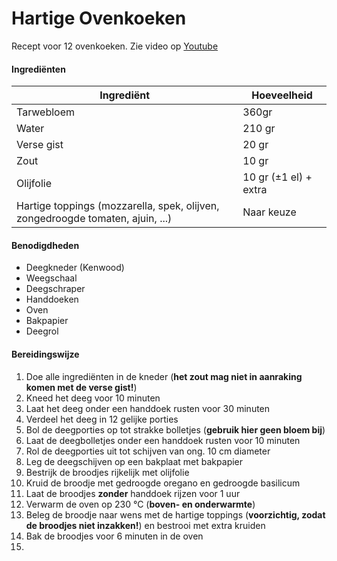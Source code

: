 # Hartige Ovenkoeken

Recept voor 12 ovenkoeken. Zie video op [Youtube](https://www.youtube.com/watch?v=nUxXsOzpFSQ)

#### Ingrediënten

| Ingrediënt                                                   | Hoeveelheid           |
| ------------------------------------------------------------ | --------------------- |
| Tarwebloem                                                   | 360gr                 |
| Water                                                        | 210 gr                |
| Verse gist                                                   | 20 gr                 |
| Zout                                                         | 10 gr                 |
| Olijfolie                                                    | 10 gr (±1 el) + extra |
| Hartige toppings (mozzarella, spek, olijven, zongedroogde tomaten, ajuin, ...) | Naar keuze            |

#### Benodigdheden

- Deegkneder (Kenwood)
- Weegschaal
- Deegschraper
- Handdoeken
- Oven
- Bakpapier
- Deegrol

#### Bereidingswijze

1. Doe alle ingrediënten in de kneder (**het zout mag niet in aanraking komen met de verse gist!**)
2. Kneed het deeg voor 10 minuten
3. Laat het deeg onder een handdoek rusten voor 30 minuten
7. Verdeel het deeg in 12 gelijke porties
8. Bol de deegporties op tot strakke bolletjes (**gebruik hier geen bloem bij**)
9. Laat de deegbolletjes onder een handdoek rusten voor 10 minuten
7. Rol de deegporties uit tot schijven van ong. 10 cm diameter
8. Leg de deegschijven op een bakplaat met bakpapier
9. Bestrijk de broodjes rijkelijk met olijfolie
10. Kruid de broodje met gedroogde oregano en gedroogde basilicum
11. Laat de broodjes **zonder** handdoek rijzen voor 1 uur 
12. Verwarm de oven op 230 °C (**boven- en onderwarmte**)
13. Beleg de broodje naar wens met de hartige toppings (**voorzichtig, zodat de broodjes niet inzakken!**) en bestrooi met extra kruiden
14. Bak de broodjes voor 6 minuten in de oven
15. 
